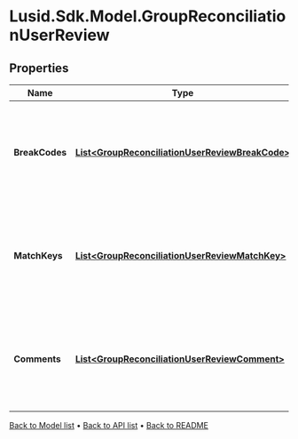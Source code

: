 # Lusid.Sdk.Model.GroupReconciliationUserReview

## Properties

Name | Type | Description | Notes
------------ | ------------- | ------------- | -------------
**BreakCodes** | [**List&lt;GroupReconciliationUserReviewBreakCode&gt;**](GroupReconciliationUserReviewBreakCode.md) | A list of break codes shared between the reconciliation runs of the same run instance and result hash. | [optional] 
**MatchKeys** | [**List&lt;GroupReconciliationUserReviewMatchKey&gt;**](GroupReconciliationUserReviewMatchKey.md) | A list of match keys shared between the reconciliation runs of the same run instance and result hash. | [optional] 
**Comments** | [**List&lt;GroupReconciliationUserReviewComment&gt;**](GroupReconciliationUserReviewComment.md) | A list of comments shared between the reconciliation runs of the same run instance and result hash. | [optional] 

[Back to Model list](../README.md#documentation-for-models) &#8226; [Back to API list](../README.md#documentation-for-api-endpoints) &#8226; [Back to README](../README.md)

